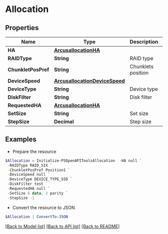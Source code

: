 # Allocation
## Properties

Name | Type | Description | Notes
------------ | ------------- | ------------- | -------------
**HA** | [**ArcusallocationHA**](ArcusallocationHA.md) |  | [optional] 
**RAIDType** | **String** | RAID type | [optional] 
**ChunkletPosPref** | **String** | Chunklets position | [optional] 
**DeviceSpeed** | [**ArcusallocationDeviceSpeed**](ArcusallocationDeviceSpeed.md) |  | [optional] 
**DeviceType** | **String** | Device type | [optional] 
**DiskFilter** | **String** | Disk filter | [optional] 
**RequestedHA** | [**ArcusallocationHA**](ArcusallocationHA.md) |  | [optional] 
**SetSize** | **String** | Set size | [optional] 
**StepSize** | **Decimal** | Step size | [optional] 

## Examples

- Prepare the resource
```powershell
$Allocation = Initialize-PSOpenAPIToolsAllocation  -HA null `
 -RAIDType RAID_SIX `
 -ChunkletPosPref Position1 `
 -DeviceSpeed null `
 -DeviceType DEVICE_TYPE_SSD `
 -DiskFilter test `
 -RequestedHA null `
 -SetSize 6 data, 2 parity `
 -StepSize -1
```

- Convert the resource to JSON
```powershell
$Allocation | ConvertTo-JSON
```

[[Back to Model list]](../README.md#documentation-for-models) [[Back to API list]](../README.md#documentation-for-api-endpoints) [[Back to README]](../README.md)

